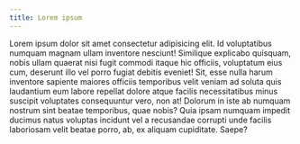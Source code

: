 ```yaml
---
title: Lorem ipsum
---
```


Lorem ipsum dolor sit amet consectetur adipisicing elit. Id voluptatibus numquam
magnam ullam inventore nesciunt! Similique explicabo quisquam, nobis ullam
quaerat nisi fugit commodi itaque hic officiis, voluptatum eius cum, deserunt
illo vel porro fugiat debitis eveniet! Sit, esse nulla harum inventore sapiente
maiores officiis temporibus velit veniam ad soluta quis laudantium eum labore
repellat dolore atque facilis necessitatibus minus suscipit voluptates
consequuntur vero, non at! Dolorum in iste ab numquam nostrum sint beatae
temporibus, quae nobis? Quia ipsam numquam impedit ducimus natus voluptas
incidunt vel a recusandae corrupti unde facilis laboriosam velit beatae porro,
ab, ex aliquam cupiditate. Saepe?
